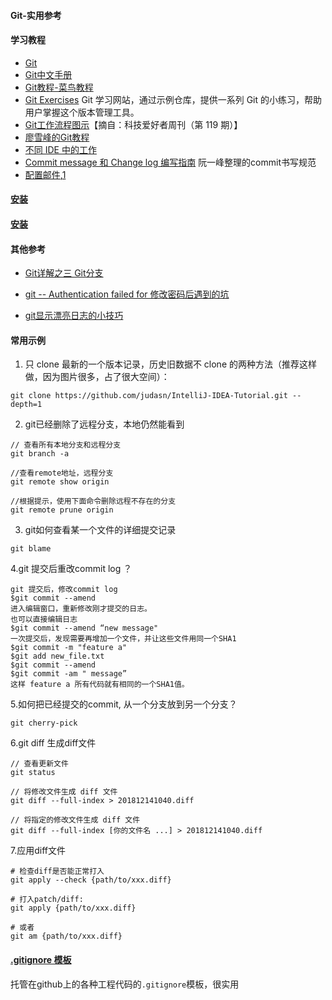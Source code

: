 #### Git-实用参考

#### 学习教程

- [Git](https://git-scm.com/)
- [Git中文手册](https://git-scm.com/book/zh/v2)
- [Git教程-菜鸟教程](https://www.runoob.com/git/git-tutorial.html)
- [Git Exercises](https://gitexercises.fracz.com/)
  Git 学习网站，通过示例仓库，提供一系列 Git 的小练习，帮助用户掌握这个版本管理工具。
- [Git工作流程图示](https://zepel.io/blog/5-git-workflows-to-improve-development/)【摘自：科技爱好者周刊（第 119 期）】
- [廖雪峰的Git教程](https://www.liaoxuefeng.com/wiki/896043488029600)
- [不同 IDE 中的工作](https://docs.microsoft.com/zh-cn/azure/devops/repos/git/?view=azure-devops)
- [Commit message 和 Change log 编写指南](https://www.ruanyifeng.com/blog/2016/01/commit_message_change_log.html) 阮一峰整理的commit书写规范
- [配置邮件](https://docs.gitlab.com/omnibus/settings/smtp.html#smtp-connection-pooling),[1](http://www.linuxea.com/1855.html)



#### [安装](https://git-scm.com/book/zh/v2/%E8%B5%B7%E6%AD%A5-%E5%AE%89%E8%A3%85-Git)



#### [安装](https://git-scm.com/book/zh/v2/%E8%B5%B7%E6%AD%A5-%E5%AE%89%E8%A3%85-Git)



#### 其他参考

- [Git详解之三 Git分支](http://www.open-open.com/lib/view/open1328069889514.html)
- [git -- Authentication failed for 修改密码后遇到的坑](https://blog.csdn.net/qq_40028324/article/details/80883010?tdsourcetag=s_pctim_aiomsg)

- [git显示漂亮日志的小技巧](http://garmoncheg.blogspot.com/2012/06/pretty-git-log.html)



#### 常用示例

1. 只 clone 最新的一个版本记录，历史旧数据不 clone 的两种方法（推荐这样做，因为图片很多，占了很大空间）：

```
git clone https://github.com/judasn/IntelliJ-IDEA-Tutorial.git --depth=1
```



2. git已经删除了远程分支，本地仍然能看到

```
// 查看所有本地分支和远程分支
git branch -a

//查看remote地址，远程分支
git remote show origin

//根据提示，使用下面命令删除远程不存在的分支
git remote prune origin
```




3. git如何查看某一个文件的详细提交记录

```
git blame
```



 4.git 提交后重改commit log ？

```
git 提交后，修改commit log
$git commit --amend
进入编辑窗口，重新修改刚才提交的日志。
也可以直接编辑日志
$git commit --amend “new message"
一次提交后，发现需要再增加一个文件，并让这些文件用同一个SHA1
$git commit -m "feature a"
$git add new_file.txt
$git commit --amend
$git commit -am " message”
这样 feature a 所有代码就有相同的一个SHA1值。
```



5.如何把已经提交的commit, 从一个分支放到另一个分支？

```
git cherry-pick
```



6.git diff 生成diff文件

```
// 查看更新文件
git status

// 将修改文件生成 diff 文件
git diff --full-index > 201812141040.diff

// 将指定的修改文件生成 diff 文件
git diff --full-index [你的文件名 ...] > 201812141040.diff
```



7.应用diff文件

```
# 检查diff是否能正常打入
git apply --check {path/to/xxx.diff}

# 打入patch/diff:
git apply {path/to/xxx.diff}

# 或者
git am {path/to/xxx.diff}
```



#### [.gitignore 模板](https://github.com/github/gitignore)

托管在github上的各种工程代码的`.gitignore`模板，很实用

